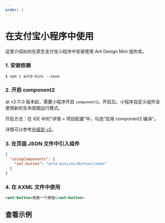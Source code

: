 ```yaml
---
order: 1
---
```


# 在支付宝小程序中使用

这里介绍如何在原生支付宝小程序中安装使用 Ant Design Mini 组件库。

### 1. 安装依赖

```shell
$ npm i antd-mini --save
```

### 2. 开启 component2

从 v2.11.0 版本起，需要小程序开启 `component2`。开启后，小程序自定义组件会使用新的生命周期运行模式。

开启方法：在 IDE 中的“详情 > 项目配置”中，勾选“启用 component2 编译”。

详情可以参考[升级到 v2](./migration-v2.md)。

### 3. 在页面 JSON 文件中引入组件

```json
{
  "usingComponents": {
    "ant-button": "antd-mini/es/Button/index"
  }
}
```

### 4. 在 AXML 文件中使用

```xml
<ant-button>我是一个按钮</ant-button>
```

## 查看示例

<!-- <code src='pages/Button/index'></code> -->
